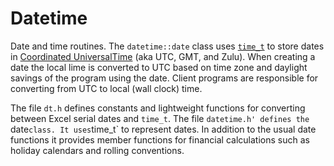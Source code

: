 # Datetime
Date and time routines.
The `datetime::date` class uses [`time_t`](http://en.cppreference.com/w/cpp/chrono/c/time_t) to store dates in [ Coordinated UniversalTime](http://en.wikipedia.org/wiki/Coordinated_Universal_Time) (aka UTC, GMT, and Zulu).
When creating a date the local lime is converted to UTC based on time zone and daylight savings of the program using the date. Client programs are responsible for converting from UTC to local (wall clock) time.

The file `dt.h` defines constants and lightweight functions for converting between Excel serial dates and `time_t`.
The file `datetime.h' defines the `date` class. It uses `time_t` to represent dates. In addition to the usual date functions it provides member functions for financial calculations such as holiday calendars and rolling conventions.